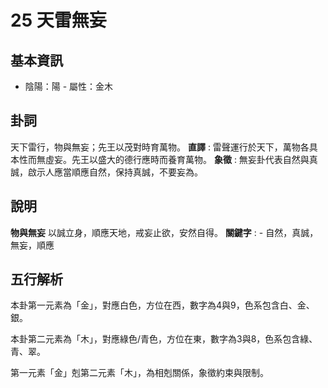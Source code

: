 # 25 天雷無妄

## 基本資訊
- 陰陽：陽 - 屬性：金木 
## 卦詞
天下雷行，物與無妄；先王以茂對時育萬物。
 **直譯** : 雷聲運行於天下，萬物各具本性而無虛妄。先王以盛大的德行應時而養育萬物。
 **象徵** : 無妄卦代表自然與真誠，啟示人應當順應自然，保持真誠，不要妄為。
## 說明
**物與無妄** 以誠立身，順應天地，戒妄止欲，安然自得。
**關鍵字** : - 自然，真誠，無妄，順應
## 五行解析
本卦第一元素為「金」，對應白色，方位在西，數字為4與9，色系包含白、金、銀。

本卦第二元素為「木」，對應綠色/青色，方位在東，數字為3與8，色系包含綠、青、翠。

第一元素「金」剋第二元素「木」，為相剋關係，象徵約束與限制。

